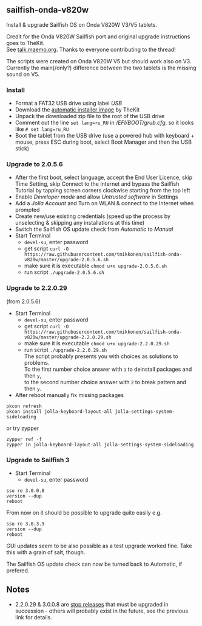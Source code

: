 ## sailfish-onda-v820w
Install & upgrade Sailfish OS on Onda V820W V3/V5 tablets.

Credit for the Onda V820W Sailfish port and original upgrade instructions goes to TheKit.  
See [talk.maemo.org](http://talk.maemo.org/showthread.php?t=96708). Thanks to everyone contributing to the thread!

The scripts were created on Onda V820W V5 but should work also on V3. Currently the main(/only?) difference between the two tablets is the missing sound on V5.

### Install

* Format a FAT32 USB drive using label _USB_
* Download the [automatic installer image](https://mega.nz/#!8FZRiBwB!FBBD8CUMaBMkKcyiUDlw_sKfCjNZOQp713VqT-FoAhM) by TheKit
* Unpack the downloaded zip file to the root of the USB drive
* Comment out the line `set lang=ru_RU` in _/EFI/BOOT/grub.cfg_, so it looks like `# set lang=ru_RU`
* Boot the tablet from the USB drive (use a powered hub with keyboard + mouse, press ESC during boot, select Boot Manager and then the USB stick)

### Upgrade to 2.0.5.6

* After the first boot, select language, accept the End User Licence, skip Time Setting, skip Connect to the Internet and bypass the Sailfish Tutorial by tapping screen corners clockwise starting from the top left
* Enable _Developer mode_ and allow _Untrusted software_ in Settings
* Add a _Jolla Account_ and Turn on WLAN & connect to the Internet when prompted
* Create new/use existing credentials (speed up the process by unselecting & skipping any installations at this time)
* Switch the Sailfish OS update check from _Automatic_ to _Manual_
* Start Terminal
  * `devel-su`, enter password
  * get script `curl -O https://raw.githubusercontent.com/tmikkonen/sailfish-onda-v820w/master/upgrade-2.0.5.6.sh`
  * make sure it is executable `chmod u+x upgrade-2.0.5.6.sh`
  * run script `./upgrade-2.0.5.6.sh`

### Upgrade to 2.2.0.29
(from 2.0.5.6)
* Start Terminal
  * `devel-su`, enter password
  * get script `curl -O https://raw.githubusercontent.com/tmikkonen/sailfish-onda-v820w/master/upgrade-2.2.0.29.sh`
  * make sure it is executable `chmod u+x upgrade-2.2.0.29.sh`
  * run script `./upgrade-2.2.0.29.sh`  
The script probably presents you with choices as solutions to problems.  
To the first number choice answer with `1` to deinstall packages and then `y`,  
to the second number choice answer with `2` to break pattern and then `y`.
* After reboot manually fix missing packages  
```
pkcon refresh
pkcon install jolla-keyboard-layout-all jolla-settings-system-sideloading
```
or try zypper

```
zypper ref -f
zypper in jolla-keyboard-layout-all jolla-settings-system-sideloading
```

### Upgrade to Sailfish 3
* Start Terminal
  * `devel-su`, enter password
```
ssu re 3.0.0.8
version --dup
reboot
```
From now on it should be possible to upgrade quite easily e.g. 

```
ssu re 3.0.3.9
version --dup
reboot
```
GUI updates seem to be also possible as a test upgrade worked fine. Take this with a grain of salt, though.  

The Sailfish OS update check can now be turned back to Automatic, if prefered.
 
## Notes
* 2.2.0.29 & 3.0.0.8 are [stop releases](https://jolla.zendesk.com/hc/en-us/articles/201836347#4) that must be upgraded in succession - others will probably exist in the future, see the previous link for details.
